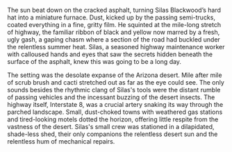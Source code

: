 The sun beat down on the cracked asphalt, turning Silas Blackwood’s hard hat into a miniature furnace.  Dust, kicked up by the passing semi-trucks, coated everything in a fine, gritty film.  He squinted at the mile-long stretch of highway, the familiar ribbon of black and yellow now marred by a fresh, ugly gash, a gaping chasm where a section of the road had buckled under the relentless summer heat.  Silas, a seasoned highway maintenance worker with calloused hands and eyes that saw the secrets hidden beneath the surface of the asphalt, knew this was going to be a long day.

The setting was the desolate expanse of the Arizona desert.  Mile after mile of scrub brush and cacti stretched out as far as the eye could see.  The only sounds besides the rhythmic clang of Silas's tools were the distant rumble of passing vehicles and the incessant buzzing of the desert insects.  The highway itself, Interstate 8, was a crucial artery snaking its way through the parched landscape.  Small, dust-choked towns with weathered gas stations and tired-looking motels dotted the horizon, offering little respite from the vastness of the desert.  Silas's small crew was stationed in a dilapidated, shade-less shed, their only companions the relentless desert sun and the relentless hum of mechanical repairs.
